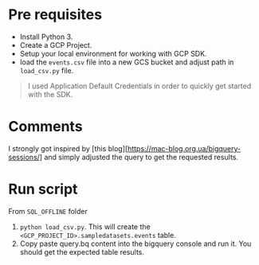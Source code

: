 # Pre requisites

* Install Python 3.
* Create a GCP Project.
* Setup your local environment for working with GCP SDK.
* load the `events.csv` file into a new GCS bucket and adjust path in `load_csv.py` file.

> I used Application Default Credentials in order to quickly get started with the SDK.

# Comments

I strongly got inspired by [this blog][https://mac-blog.org.ua/bigquery-sessions/] and simply adjusted the query to get the requested results.

# Run script

From `SQL_OFFLINE` folder

1. `python load_csv.py`. This will create the `<GCP_PROJECT_ID>.sampledatasets.events` table.
2. Copy paste query.bq content into the bigquery console and run it. You should get the expected table results.